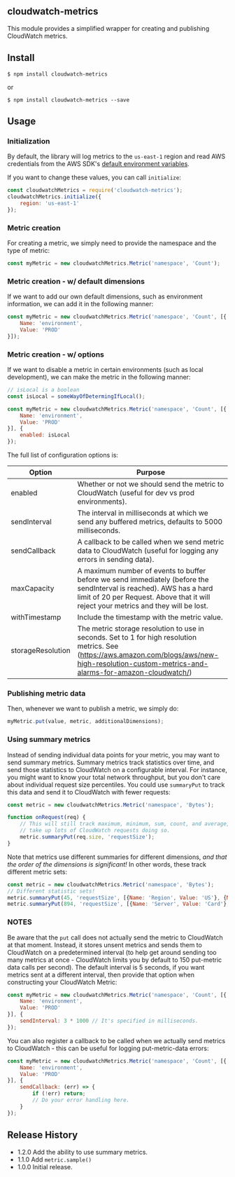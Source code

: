 ## cloudwatch-metrics
This module provides a simplified wrapper for creating and publishing
CloudWatch metrics.

## Install
```
$ npm install cloudwatch-metrics
```
or
```
$ npm install cloudwatch-metrics --save
```

## Usage

### Initialization

By default, the library will log metrics to the `us-east-1` region and read
AWS credentials from the AWS SDK's [default environment variables](http://docs.aws.amazon.com/AWSJavaScriptSDK/guide/node-configuring.html#Credentials_from_Environment_Variables).

If you want to change these values, you can call `initialize`:

```js
const cloudwatchMetrics = require('cloudwatch-metrics');
cloudwatchMetrics.initialize({
	region: 'us-east-1'
});
```

### Metric creation
For creating a metric, we simply need to provide the
namespace and the type of metric:
```js
const myMetric = new cloudwatchMetrics.Metric('namespace', 'Count');
```

### Metric creation - w/ default dimensions
If we want to add our own default dimensions, such as environment information,
we can add it in the following manner:
```js
const myMetric = new cloudwatchMetrics.Metric('namespace', 'Count', [{
	Name: 'environment',
	Value: 'PROD'
}]);
```

### Metric creation - w/ options
If we want to disable a metric in certain environments (such as local development),
we can make the metric in the following manner:
```js
// isLocal is a boolean
const isLocal = someWayOfDetermingIfLocal();

const myMetric = new cloudwatchMetrics.Metric('namespace', 'Count', [{
	Name: 'environment',
	Value: 'PROD'
}], {
	enabled: isLocal
});
```

The full list of configuration options is:

Option | Purpose
------ | -------
enabled | Whether or not we should send the metric to CloudWatch (useful for dev vs prod environments).
sendInterval | The interval in milliseconds at which we send any buffered metrics, defaults to 5000 milliseconds.
sendCallback | A callback to be called when we send metric data to CloudWatch (useful for logging any errors in sending data).
maxCapacity | A maximum number of events to buffer before we send immediately (before the sendInterval is reached). AWS has a hard limit of 20 per Request. Above that it will reject your metrics and they will be lost.
withTimestamp | Include the timestamp with the metric value.
storageResolution | The metric storage resolution to use in seconds. Set to 1 for high resolution metrics. See (https://aws.amazon.com/blogs/aws/new-high-resolution-custom-metrics-and-alarms-for-amazon-cloudwatch/)

### Publishing metric data
Then, whenever we want to publish a metric, we simply do:
```js
myMetric.put(value, metric, additionalDimensions);
```

### Using summary metrics

Instead of sending individual data points for your metric, you may want to send
summary metrics. Summary metrics track statistics over time, and send those
statistics to CloudWatch on a configurable interval. For instance, you might
want to know your total network throughput, but you don't care about individual
request size percentiles. You could use `summaryPut` to track this data and send
it to CloudWatch with fewer requests:

```js
const metric = new cloudwatchMetrics.Metric('namespace', 'Bytes');

function onRequest(req) {
	// This will still track maximum, minimum, sum, count, and average, but won't
	// take up lots of CloudWatch requests doing so.
	metric.summaryPut(req.size, 'requestSize');
}
```

Note that metrics use different summaries for different dimensions, _and that
the order of the dimensions is significant!_ In other words, these track
different metric sets:

```js
const metric = new cloudwatchMetrics.Metric('namespace', 'Bytes');
// Different statistic sets!
metric.summaryPut(45, 'requestSize', [{Name: 'Region', Value: 'US'}, {Name: 'Server', Value: 'Card'}]);
metric.summaryPut(894, 'requestSize', [{Name: 'Server', Value: 'Card'}, {Name: 'Region', Value: 'US'}]);
```

### NOTES
Be aware that the `put` call does not actually send the metric to CloudWatch
at that moment. Instead, it stores unsent metrics and sends them to
CloudWatch on a predetermined interval (to help get around sending too many
metrics at once - CloudWatch limits you by default to 150 put-metric data
calls per second). The default interval is 5 seconds, if you want metrics
sent at a different interval, then provide that option when constructing your
CloudWatch Metric:

```js
const myMetric = new cloudwatchMetrics.Metric('namespace', 'Count', [{
	Name: 'environment',
	Value: 'PROD'
}], {
	sendInterval: 3 * 1000 // It's specified in milliseconds.
});
```

You can also register a callback to be called when we actually send metrics
to CloudWatch - this can be useful for logging put-metric-data errors:
```js
const myMetric = new cloudwatchMetrics.Metric('namespace', 'Count', [{
	Name: 'environment',
	Value: 'PROD'
}], {
	sendCallback: (err) => {
		if (!err) return;
		// Do your error handling here.
	}
});
```

## Release History

* 1.2.0 Add the ability to use summary metrics.
* 1.1.0 Add `metric.sample()`
* 1.0.0 Initial release.
